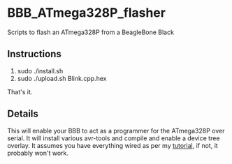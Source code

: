 BBB_ATmega328P_flasher
======================

Scripts to flash an ATmega328P from a BeagleBone Black

Instructions
------------

1. sudo ./install.sh
2. sudo ./upload.sh Blink.cpp.hex

That's it.

Details
-------

This will enable your BBB to act as a programmer for the ATmega328P over serial.  It will install various avr-tools and compile and enable a device tree overlay.  It assumes you have everything wired as per my [tutorial](http://datko.net/2013/11/11/bbb_atmega328p/), if not, it probably won't work.
